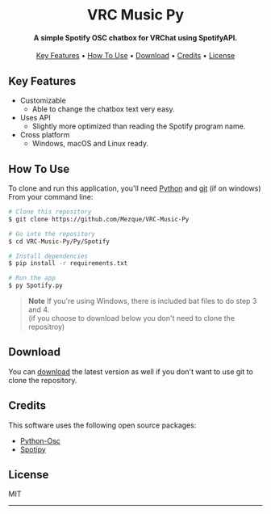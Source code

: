 <h1 align="center">
  VRC Music Py
</h1>

<h4 align="center">A simple Spotify OSC chatbox for VRChat using SpotifyAPI.</h4>

<p align="center">
  <a href="#key-features">Key Features</a> •
  <a href="#how-to-use">How To Use</a> •
  <a href="#download">Download</a> •
  <a href="#credits">Credits</a> •
  <a href="#license">License</a>
</p>

## Key Features
* Customizable
  - Able to change the chatbox text very easy.
* Uses API
  - Slightly more optimized than reading the Spotify program name.
* Cross platform
  - Windows, macOS and Linux ready.

## How To Use

To clone and run this application, you'll need [Python](https://www.python.org/downloads/) and [git](https://gitforwindows.org/) (if on windows) From your command line:

```bash
# Clone this repository
$ git clone https://github.com/Mezque/VRC-Music-Py

# Go into the repository
$ cd VRC-Music-Py/Py/Spotify

# Install dependencies
$ pip install -r requirements.txt

# Run the app
$ py Spotify.py
```

> **Note**
> If you're using Windows, there is included bat files to do step 3 and 4. </br>
> (if you choose to download below you don't need to clone the repositroy) 

## Download

You can [download]() the latest version as well if you don't want to use git to clone the repository. 

## Credits

This software uses the following open source packages:

- [Python-Osc](https://pypi.org/project/python-osc/)
- [Spotipy](https://pypi.org/project/spotipy/)
## License

MIT

---
